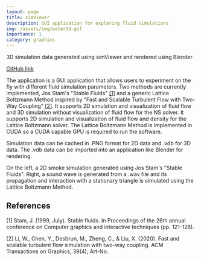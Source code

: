 ```yaml
---
layout: page 
title: simViewer 
description: GUI application for exploring fluid simulations 
img: /assets/img/water3d.gif
importance: 1 
category: graphics
---
```


<div class="row">
    <div class="col-sm mt-3 mt-md-0">
        <img class="img-fluid rounded z-depth-1" src="{{ '/assets/img/water3d.gif' | relative_url }}" alt="" 
title="3D fluid render"/>
    </div>
</div>
<div class="caption">
    3D simulation data generated using simViewer and rendered using Blender
</div>

[GitHub link](https://github.com/jackm97/simViewer)

The application is a GUI application that allows users to experiment on the fly with different fluid simulation
parameters. Two methods are currently implemented, Jos Stam's "Stable Fluids" [[1]](#References) and a generic Lattice
Boltzmann Method inspired by "Fast and Scalable Turbulent Flow with Two-Way Coupling" [[2]](#References). It supports 2D
simulation and visualization of fluid flow and 3D simulation without visualization of fluid flow for the NS solver. It
supports 2D simulation and visualization of fluid flow and density for the Lattice Boltzmann solver. The Lattice
Boltzmann Method is implemented in CUDA so a CUDA capable GPU is required to run the software.

Simulation data can be cached in .PNG format for 2D data and .vdb for 3D data. The .vdb data can be imported into an
application like Blender for rendering.

<div class="row">
    <div class="col-sm mt-3 mt-md-0">
        <img class="img-fluid rounded z-depth-1" src="{{ '/assets/img/smoke2d.gif' | relative_url }}" alt="" 
title="2D fluid render"/>
    </div>
    <div class="col-sm mt-3 mt-md-0">
        <img class="img-fluid rounded z-depth-1" src="{{ '/assets/img/sound2d.gif' | relative_url }}" alt="" 
title="2D sound propagation"/>
    </div>
</div>
<div class="caption">
    On the left, a 2D smoke simulation generated using Jos Stam's "Stable Fluids". Right, a sound wave is generated from
a .wav file and its propagation and interaction with a stationary triangle is simulated using the Lattice Boltzmann Method.
</div>

## References

[1] Stam, J. (1999, July). Stable fluids. In Proceedings of the 26th annual conference on Computer graphics and
interactive techniques (pp. 121-128).

[2] Li, W., Chen, Y., Desbrun, M., Zheng, C., & Liu, X. (2020). Fast and scalable turbulent flow simulation with two-way
coupling. ACM Transactions on Graphics, 39(4), Art-No.

